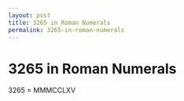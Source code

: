 ```yaml
---
layout: post
title: 3265 in Roman Numerals
permalink: 3265-in-roman-numerals
---
```


# 3265 in Roman Numerals

3265 = MMMCCLXV
